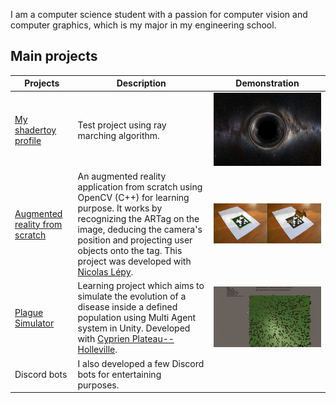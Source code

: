 I am a computer science student with a passion for computer vision and computer graphics, which is my major in my engineering school.

## Main projects

|Projects|Description|Demonstration|
|---|---|---|
|[My shadertoy profile](https://www.shadertoy.com/user/sperche)| Test project using ray marching algorithm.|![](readme_files/shader_toy_black_hole.png)
|[Augmented reality from scratch](https://github.com/SimonPerche/AugmentedRealityFromScratch)| An augmented reality application from scratch using OpenCV (C++) for learning purpose. It works by recognizing the ARTag on the image, deducing the camera's position and projecting user objects onto the tag. This project was developed with [Nicolas Lépy](https://github.com/nicolasLepy).|![](readme_files/ARFS.png)|
| [Plague Simulator](https://github.com/PlathC/PlagueSimulator) | Learning project which aims to simulate the evolution of a disease inside a defined population using Multi Agent system in Unity. Developed with [Cyprien Plateau--Holleville](https://github.com/PlathC). |![](readme_files/plague_simulator.png)|
| Discord bots | I also developed a few Discord bots for entertaining purposes.||

